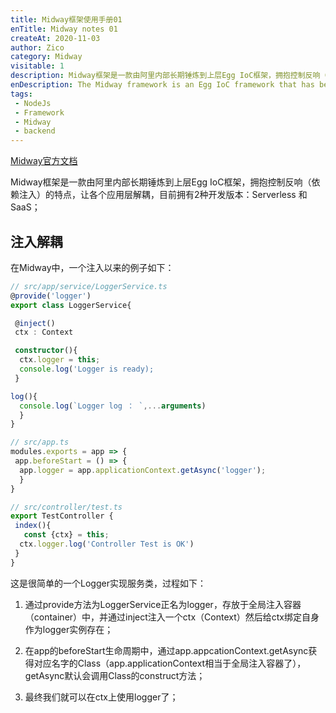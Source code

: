 ```yaml
---
title: Midway框架使用手册01
enTitle: Midway notes 01
createAt: 2020-11-03
author: Zico
category: Midway
visitable: 1
description: Midway框架是一款由阿里内部长期锤炼到上层Egg IoC框架，拥抱控制反响（依赖注入）的特点，让各个应用层解耦
enDescription: The Midway framework is an Egg IoC framework that has been tempered from within Alibaba for a long time. It embraces the characteristics of control response (dependency injection) and decouples each application layer
tags: 
 - NodeJs
 - Framework
 - Midway
 - backend
---
```


[Midway官方文档](https://midwayjs.org/midway/guide.html)

Midway框架是一款由阿里内部长期锤炼到上层Egg IoC框架，拥抱控制反响（依赖注入）的特点，让各个应用层解耦，目前拥有2种开发版本：Serverless 和 SaaS；

## 注入解耦

在Midway中，一个注入以来的例子如下：

```typescript
// src/app/service/LoggerService.ts
@provide('logger')
export class LoggerService{

 @inject()
 ctx : Context

 constructor(){
  ctx.logger = this;
  console.log('Logger is ready);
 }

log(){
  console.log(`Logger log ： `,...arguments)
  }
}

// src/app.ts
modules.exports = app => {
 app.beforeStart = () => {
  app.logger = app.applicationContext.getAsync('logger');
  }
}

// src/controller/test.ts
export TestController {
 index(){
   const {ctx} = this;
  ctx.logger.log('Controller Test is OK')
 }
}
```

这是很简单的一个Logger实现服务类，过程如下：

1. 通过provide方法为LoggerService正名为logger，存放于全局注入容器（container）中，并通过inject注入一个ctx（Context）然后给ctx绑定自身作为logger实例存在；

2. 在app的beforeStart生命周期中，通过app.appcationContext.getAsync获得对应名字的Class（app.applicationContext相当于全局注入容器了），getAsync默认会调用Class的construct方法；

3. 最终我们就可以在ctx上使用logger了；

